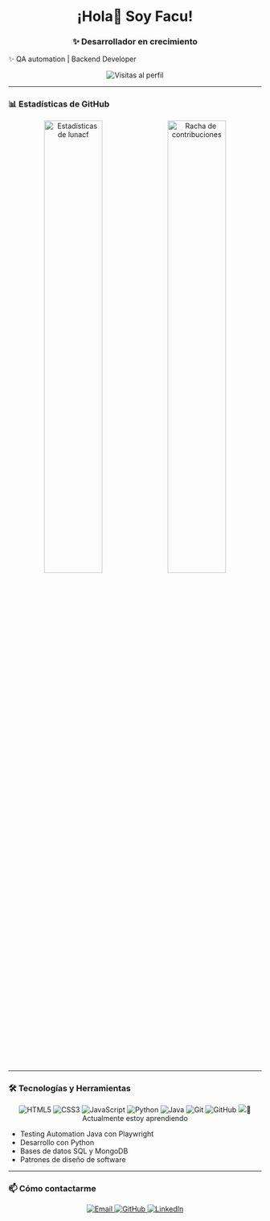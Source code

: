 <h1 align="center">¡Hola👋 Soy Facu! </h1>
<h3 align="center">✨ Desarrollador en crecimiento </h3>
<p align="left">✨ QA automation | Backend Developer </p>

<p align="center">
  <img src="https://komarev.com/ghpvc/?username=lunacf&label=Visitas%20al%20perfil&color=6e5494&style=flat" alt="Visitas al perfil" />
</p>

---

### 📊 Estadísticas de GitHub

<p align="center">
  <img src="https://github-readme-stats.vercel.app/api?username=lunacf&show_icons=true&theme=default&hide_border=true&count_private=true" alt="Estadísticas de lunacf" width="48%" />
  <img src="https://github-readme-streak-stats.herokuapp.com/?user=lunacf&theme=default&hide_border=true" alt="Racha de contribuciones" width="48%" />
</p>

---

### 🛠️ Tecnologías y Herramientas

<p align="center">
  <img src="https://img.shields.io/badge/HTML5-E34F26?style=for-the-badge&logo=html5&logoColor=white" alt="HTML5">
  <img src="https://img.shields.io/badge/CSS3-1572B6?style=for-the-badge&logo=css3&logoColor=white" alt="CSS3">
  <img src="https://img.shields.io/badge/JavaScript-F7DF1E?style=for-the-badge&logo=javascript&logoColor=black" alt="JavaScript">
  <img src="https://img.shields.io/badge/Python-3776AB?style=for-the-badge&logo=python&logoColor=white" alt="Python">
  <img src="https://img.shields.io/badge/Java-007396?style=for-the-badge&logo=java&logoColor=white" alt="Java">
  <img src="https://img.shields.io/badge/Git-F05032?style=for-the-badge&logo=git&logoColor=white" alt="Git">
  <img src="https://img.shields.io/badge/GitHub-100000?style=for-the-badge&logo=github&logoColor=white" alt="GitHub">
  <img src="
</p>

---


### 🌱 Actualmente estoy aprendiendo

- Testing Automation Java con Playwright
- Desarrollo con Python 
- Bases de datos SQL y MongoDB
- Patrones de diseño de software

---

### 📫 Cómo contactarme

<p align="center">
  <a href="mailto:facundolunac@gmail.com">
    <img src="https://img.shields.io/badge/Email-D14836?style=for-the-badge&logo=gmail&logoColor=white" alt="Email">
  </a>
  <a href="https://github.com/lunacf">
    <img src="https://img.shields.io/badge/GitHub-100000?style=for-the-badge&logo=github&logoColor=white" alt="GitHub">
  </a>
  <a href="https://www.linkedin.com/in/carlos-facundo-luna-414075169">
    <img src="https://img.shields.io/badge/LinkedIn-0077B5?style=for-the-badge&logo=linkedin&logoColor=white" alt="LinkedIn">
  </a>
</p>



